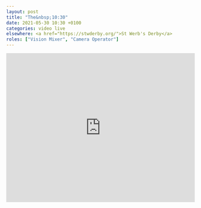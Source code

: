 ```yaml
---
layout: post
title: "The&nbsp;10:30"
date: 2021-05-30 10:30 +0100
categories: video live
elsewhere: <a href="https://stwderby.org/">St Werb's Derby</a>
roles: ["Vision Mixer", "Camera Operator"]
---
```


<iframe width="100%" height="400em" src="https://www.youtube.com/embed/7iTaBBDoHLQ" frameborder="0" allow="accelerometer; autoplay; clipboard-write; encrypted-media; gyroscope; picture-in-picture" allowfullscreen></iframe>
